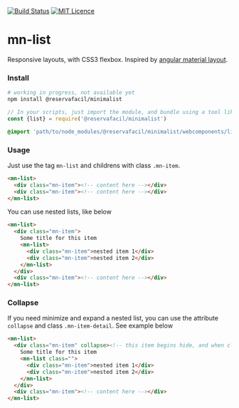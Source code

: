 [![Build Status](https://travis-ci.org/reserva-facil/minimalist.svg?branch=master)](https://travis-ci.org/reserva-facil/minimalist)
[![MIT Licence](https://badges.frapsoft.com/os/mit/mit.svg?v=103)](https://opensource.org/licenses/mit-license.php)

# mn-list

Responsive layouts, with CSS3 flexbox. 
Inspired by [angular material layout](https://material.angularjs.org/latest/layout/introduction).

### Install

```sh
# working in progress, not available yet
npm install @reservafacil/minimalist
```

```js
// In your scripts, just import the module, and bundle using a tool like webpack, or browserify
const {list} = require('@reservafacil/minimalist')
```

```sass
@import 'path/to/node_modules/@reservafacil/minimalist/webcomponents/list/list.scss';
```


### Usage

Just use the tag `mn-list` and childrens with class `.mn-item`.

```html
<mn-list>
  <div class="mn-item"><!-- content here --></div>
  <div class="mn-item"><!-- content here --></div>
</mn-list>
```


You can use nested lists, like below

```html
<mn-list>
  <div class="mn-item">
    Some title for this item
    <mn-list>
      <div class="mn-item">nested item 1</div>
      <div class="mn-item">nested item 2</div>
    </mn-list>
  </div>
  <div class="mn-item"><!-- content here --></div>
</mn-list>
```


### Collapse

If you need minimize and expand a nested list, you can use the attribute `collapse` and class `.mn-item-detail`. See example below

```html
<mn-list>
  <div class="mn-item" collapse><!-- this item begins hide, and when click, expand the nested mn-list -->
    Some title for this item
    <mn-list class="">
      <div class="mn-item">nested item 1</div>
      <div class="mn-item">nested item 2</div>
    </mn-list>
  </div>
  <div class="mn-item"><!-- content here --></div>
</mn-list>
```
